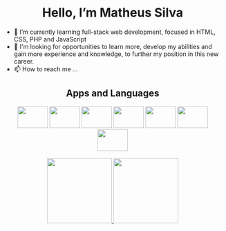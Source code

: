 
  <h1 align="center">Hello, I’m Matheus Silva</h1>
  
- 🌱 I’m currently learning full-stack web development, focused in HTML, CSS, PHP and JavaScript 
- 👀 I'm looking for opportunities to learn more, develop my abilities and gain more experience and knowledge, to further my position in this new career.
- 📫 How to reach me ...

<h2 align="center">Apps and Languages</h2>
<div align="center" style="display: inline_block">
    <img height="50" width="70" src="https://cdn.jsdelivr.net/gh/devicons/devicon/icons/photoshop/photoshop-plain.svg" />
    <img height="50" width="70" src="https://cdn.jsdelivr.net/gh/devicons/devicon/icons/html5/html5-original-wordmark.svg" />
    <img height="50" width="70" src="https://cdn.jsdelivr.net/gh/devicons/devicon/icons/css3/css3-original-wordmark.svg" />
    <img height="50" width="70" src="https://cdn.jsdelivr.net/gh/devicons/devicon/icons/bootstrap/bootstrap-plain-wordmark.svg" />
    <img height="50" width="70" src="https://cdn.jsdelivr.net/gh/devicons/devicon/icons/php/php-plain.svg" />
    <img height="50" width="70" src="https://cdn.jsdelivr.net/gh/devicons/devicon/icons/javascript/javascript-original.svg" />
    <img height="50" width="70" src="https://cdn.jsdelivr.net/gh/devicons/devicon/icons/mysql/mysql-original-wordmark.svg" />

</div>

<div align="center"> <br>
  <a href="https://github.com/MatheusNfs/">
    <img height="150em" src="https://github-readme-stats.vercel.app/api?username=MatheusNfs&theme=radical&show_icons=true&include_all_commits=true"/>
    <img height="150em" src="https://github-readme-stats.vercel.app/api/top-langs/?username=MatheusNfs&layout=compact&langs_count=7&theme=radical"/>
    
  </a>
</div>
<!---
MatheusNfs/MatheusNfs is a ✨ special ✨ repository because its `README.md` (this file) appears on your GitHub profile.
You can click the Preview link to take a look at your changes.
--->
